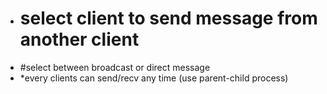 - # select client to send message from another client
- #select between broadcast or direct message
- *every clients can send/recv any time (use parent-child process)
